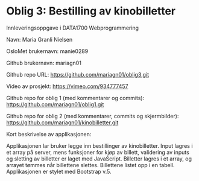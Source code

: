 # Oblig 3: Bestilling av kinobilletter

Innleveringsoppgave i DATA1700 Webprogrammering

Navn: Maria Granli Nielsen

OsloMet brukernavn: manie0289

Github brukernavn: mariagn01

Github repo URL: https://github.com/mariagn01/oblig3.git

Video av prosjekt: https://vimeo.com/934777457

Github repo for oblig 1 (med kommentarer og commits): https://github.com/mariagn01/oblig1.git

Github repo for oblig 2 (med kommentarer, commits og skjermbilder): https://github.com/mariagn01/kinobilletter.git

Kort beskrivelse av applikasjonen:

Applikasjonen lar bruker legge inn bestillinger av kinobilletter. Input lagres i et array på server, mens funksjoner for kjøp av billett, validering av inputs og sletting av billetter er laget med JavaScript. Billetter lagres i et array, og arrayet tømmes når billettene slettes. Billettene listet opp i en tabell. Applikasjonen er stylet med Bootstrap v.5.

